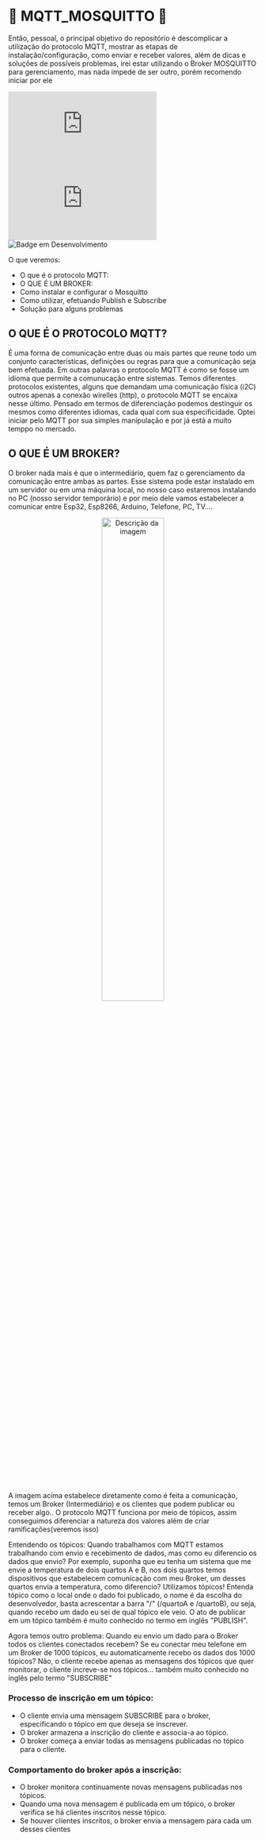 # 🚧 MQTT_MOSQUITTO 🚧
Então, pessoal, o principal objetivo do repositório é descomplicar a utilização do protocolo MQTT, mostrar as etapas de instalação/configuração, como enviar e receber valores, 
além de dicas e soluções de possíveis problemas, irei estar utilizando o Broker MOSQUITTO para gerenciamento, mas nada impede de ser outro, porém recomendo iniciar por ele
</br>

![Badge em Desenvolvimento](https://img.shields.io/badge/MQSQUITTO_VERSÃO-2.0.15-yelow?style=flat-square&link=https%3A%2F%2Fgithub.com%2Fwell1ngt0nso%2Fwell1ngt0nso%2Fblob%2Fmain%2FREADME.md)
![Badge em Desenvolvimento](https://img.shields.io/badge/MQTT_VERSÃO-3.11-yelow?style=flat-square&link=https%3A%2F%2Fgithub.com%2Fwell1ngt0nso%2Fwell1ngt0nso%2Fblob%2Fmain%2FREADME.md)
![Badge em Desenvolvimento](https://img.shields.io/badge/INICIATED-2024-blue?style=flat-square&link=https%3A%2F%2Fgithub.com%2Fwell1ngt0nso%2Fwell1ngt0nso%2Fblob%2Fmain%2FREADME.md)

 
O que veremos:
* O que é o protocolo MQTT:
* O QUE É UM BROKER:
* Como instalar e configurar o Mosquitto
* Como utilizar, efetuando Publish e Subscribe
* Solução para alguns problemas
## O QUE É O PROTOCOLO MQTT?
É uma forma de comunicação entre duas ou mais partes que reune todo um conjunto características, definições ou regras para que a comunicação seja bem efetuada. Em outras palavras o protocolo MQTT é como se fosse um idioma que permite a comunucação entre sistemas. Temos diferentes protocolos existentes, alguns que demandam uma comunicação física (i2C) outros apenas a conexão wirelles (http), o protocolo MQTT se encaixa nesse último. Pensado em termos de diferenciação podemos destinguir os mesmos como diferentes idiomas, cada qual com sua especificidade. Optei iniciar pelo MQTT por sua simples manipulação e por já está a muito temppo no mercado.


## O QUE É UM BROKER?

O broker nada mais é que  o intermediário, quem faz o gerenciamento da comunicação entre ambas as partes. Esse sistema pode estar instalado em um servidor ou em uma máquina local, no nosso caso estaremos instalando no PC (nosso servidor temporário) e por meio dele vamos estabelecer a comunicar entre Esp32, Esp8266, Arduino, Telefone, PC, TV....

<p align="center">
  <img src="https://github.com/well1ngt0nso/MQTT_MOSQUITTO/assets/58373332/ddd58aa1-eebd-4cf9-93bf-d6ba39e8df64" alt="Descrição da imagem" width="50%" />
</p>

A imagem acima estabelece diretamente como é feita a comunicação, temos um Broker (Intermediário) e os clientes que podem publicar ou receber algo..
O protocolo MQTT funciona por meio de tópicos, assim conseguimos diferenciar a natureza dos valores além de criar ramificações(veremos isso)

Entendendo os tópicos:
Quando trabalhamos com MQTT estamos trabalhando com envio e recebimento de dados, mas como eu diferencio os dados que envio? 
Por exemplo, suponha que eu tenha um sistema que me envie a temperatura de dois quartos A e B, nos dois quartos temos dispositivos que estabelecem comunicação com meu Broker, um desses quartos envia a temperatura, como diferencio? Utilizamos tópicos! Entenda tópico como o local onde o dado foi publicado, o nome é da escolha do desenvolvedor, basta acrescentar a barra "/" (/quartoA e /quartoB), ou seja, quando recebo um dado eu sei de qual tópico ele veio. O ato de publicar em um tópico também é muito conhecido no termo em inglês "PUBLISH".

Agora temos outro problema: Quando eu envio um dado para o Broker todos os clientes conectados recebem? Se eu conectar meu telefone em um Broker de 1000 tópicos, eu automaticamente recebo os dados dos 1000 tópicos? Não, o cliente recebe apenas as mensagens dos tópicos que quer monitorar, o cliente increve-se nos tópicos... também muito conhecido no inglês pelo termo "SUBSCRIBE"

### Processo de inscrição em um tópico:

* O cliente envia uma mensagem SUBSCRIBE para o broker, especificando o tópico em que deseja se inscrever.
* O broker armazena a inscrição do cliente e associa-a ao tópico.
* O broker começa a enviar todas as mensagens publicadas no tópico para o cliente.
### Comportamento do broker após a inscrição:

* O broker monitora continuamente novas mensagens publicadas nos tópicos.
* Quando uma nova mensagem é publicada em um tópico, o broker verifica se há clientes inscritos nesse tópico.
* Se houver clientes inscritos, o broker envia a mensagem para cada um desses clientes
